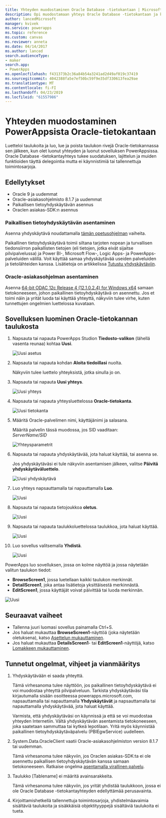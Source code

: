 ```yaml
---
title: Yhteyden muodostaminen Oracle Database -tietokantaan | Microsoft Docs
description: Opi muodostamaan yhteys Oracle Database -tietokantaan ja käyttämään sitä sovellusten luomiseen PowerAppsissa.
author: lancedMicrosoft
manager: kvivek
ms.service: powerapps
ms.topic: reference
ms.custom: canvas
ms.reviewer: anneta
ms.date: 04/14/2017
ms.author: lanced
search.audienceType:
- maker
search.app:
- PowerApps
ms.openlocfilehash: f431373b2c36a84b54a3241ad2d49af019c37419
ms.sourcegitcommit: 4042388fa5e7ef50bc59f9e35df330613fea29ae
ms.translationtype: MT
ms.contentlocale: fi-FI
ms.lasthandoff: 04/23/2019
ms.locfileid: "61557986"
---
```

# <a name="connect-to-an-oracle-database-from-powerapps"></a>Yhteyden muodostaminen PowerAppsista Oracle-tietokantaan
Luetteloi taulukoita ja luo, lue ja poista taulukon rivejä Oracle-tietokannassa sen jälkeen, kun olet luonut yhteyden ja luonut sovelluksen PowerAppsissa. Oracle Database -tietokantayhteys tukee suodatuksen, lajittelun ja muiden funktioiden täyttä delegointia mutta ei käynnistimiä tai tallennettuja toimintosarjoja.

## <a name="prerequisites"></a>Edellytykset
* Oracle 9 ja uudemmat
* Oracle-asiakasohjelmisto 8.1.7 ja uudemmat
* Paikallisen tietoyhdyskäytävän asennus
* Oraclen asiakas-SDK:n asennus

### <a name="install-an-on-premises-data-gateway"></a>Paikallisen tietoyhdyskäytävän asentaminen
Asenna yhdyskäytävä noudattamalla [tämän opetusohjelman](../gateway-management.md) vaiheita.

Paikallinen tietoyhdyskäytävä toimii siltana tarjoten nopean ja turvallisen tiedonsiirron paikallisten tietojen (eli tietojen, jotka eivät sijaitse pilvipalvelussa) ja Power BI-, Microsoft Flow-, Logic Apps- ja PowerApps-palveluiden välillä. Voit käyttää samaa yhdyskäytävää useiden palveluiden ja tietolähteiden kanssa. Lisätietoja on artikkelissa [Tutustu yhdyskäytäviin](../gateway-reference.md).

### <a name="install-oracle-client"></a>Oracle-asiakasohjelman asentaminen
Asenna [64-bit ODAC 12c Release 4 (12.1.0.2.4) for Windows x64](http://www.oracle.com/technetwork/database/windows/downloads/index-090165.html) samaan tietokoneeseen, johon paikallinen tietoyhdyskäytävä on asennettu. Jos et toimi näin ja yrität luoda tai käyttää yhteyttä, näkyviin tulee virhe, kuten tunnettujen ongelmien luettelossa kuvataan.

## <a name="create-an-app-from-a-table-in-an-oracle-database"></a>Sovelluksen luominen Oracle-tietokannan taulukosta
1. Napsauta tai napauta PowerApps Studion **Tiedosto-valikon** (lähellä vasenta reunaa) kohtaa **Uusi**.
   
   ![Uusi asetus](./media/connection-oracledb/new-app.png)
2. Napsauta tai napauta kohdan **Aloita tiedoillasi** nuolta.
   
      Näkyviin tulee luettelo yhteyksistä, jotka sinulla jo on.
3. Napsauta tai napauta **Uusi yhteys**.
   
   ![Uusi yhteys](./media/connection-oracledb/new-connection.png)
4. Napsauta tai napauta yhteysluettelossa **Oracle-tietokanta**.
   
   ![Uusi tietokanta](./media/connection-oracledb/oracle-db.png)
5. Määritä Oracle-palvelimen nimi, käyttäjänimi ja salasana.
   
    Määritä palvelin tässä muodossa, jos SID vaaditaan:<br>
    *ServerName*/*SID*
   
   ![Yhteysparametrit](./media/connection-oracledb/connection-params.png)
6. Napsauta tai napauta yhdyskäytävää, jota haluat käyttää, tai asenna se.
   
    Jos yhdyskäytäväsi ei tule näkyviin asentamisen jälkeen, valitse **Päivitä yhdyskäytäväluettelo**.
   
   ![Uusi yhdyskäytävä](./media/connection-oracledb/choose-gateway.png)
7. Luo yhteys napsauttamalla tai napauttamalla **Luo**.
   
   ![Uusi](./media/connection-oracledb/create-button.png)
8. Napsauta tai napauta tietojoukkoa **oletus**.
   
   ![Uusi](./media/connection-oracledb/choose-dataset.png)
9. Napsauta tai napauta taulukkoluettelossa taulukkoa, jota haluat käyttää.
   
   ![Uusi](./media/connection-oracledb/choose-table.png)
10. Luo sovellus valitsemalla **Yhdistä**.
    
    ![Uusi](./media/connection-oracledb/connect-button.png)

PowerApps luo sovelluksen, jossa on kolme näyttöä ja jossa näytetään valitun taulukon tiedot:

* **BrowseScreen1**, jossa luetellaan kaikki taulukon merkinnät.
* **DetailScreen1**, joka antaa lisätietoja yksittäisestä merkinnästä.
* **EditScreen1**, jossa käyttäjät voivat päivittää tai luoda merkinnän.

![Uusi](./media/connection-oracledb/afd-app.png)

## <a name="next-steps"></a>Seuraavat vaiheet
* Tallenna juuri luomasi sovellus painamalla Ctrl+S.
* Jos haluat mukauttaa **BrowseScreen1**-näyttöä (joka näytetään oletuksena), katso [Asettelun mukauttaminen](../customize-layout-sharepoint.md).
* Jos haluat mukauttaa **DetailsScreen1**- tai **EditScreen1**-näyttöjä, katso [Lomakkeen mukauttaminen](../customize-forms-sharepoint.md).

## <a name="known-issues-tips-and-troubleshooting"></a>Tunnetut ongelmat, vihjeet ja vianmääritys
1. Yhdyskäytävään ei saada yhteyttä.
   
    Tämä virhesanoma tulee näyttöön, jos paikallinen tietoyhdyskäytävä ei voi muodostaa yhteyttä pilvipalveluun. Tarkista yhdyskäytäväsi tila kirjautumalla sisään osoitteessa powerapps.microsoft.com, napsauttamalla tai napauttamalla **Yhdyskäytävät** ja napsauttamalla tai napauttamalla yhdyskäytävää, jota haluat käyttää.
   
    Varmista, että yhdyskäytäväsi on käynnissä ja että se voi muodostaa yhteyden Internetiin. Vältä yhdyskäytävän asentamista tietokoneeseen, joka saatetaan sammuttaa tai kytkeä lepotilaan. Yritä myös käynnistää paikallinen tietoyhdyskäytäväpalvelu (PBIEgwService) uudelleen.
2. System.Data.OracleClient vaatii Oracle-asiakasohjelmiston version 8.1.7 tai uudemman.
   
    Tämä virhesanoma tulee näkyviin, jos Oraclen asiakas-SDK:ta ei ole asennettu paikallisen tietoyhdyskäytävän kanssa samaan tietokoneeseen. Ratkaise ongelma [asentamalla virallinen palvelu](https://go.microsoft.com/fwlink/p/?LinkID=272376).
3. Taulukko [Tablename] ei määritä avainsarakkeita.
   
    Tämä virhesanoma tulee näkyviin, jos yrität yhdistää taulukkoon, jossa ei ole Oracle Database -tietokantayhteyden edellyttämää perusavainta.
4. Kirjoittamishetkellä tallennettuja toimintosarjoja, yhdistelmäavaimia sisältäviä taulukoita ja sisäkkäisiä objektityyppejä sisältäviä taulukoita ei tueta.

